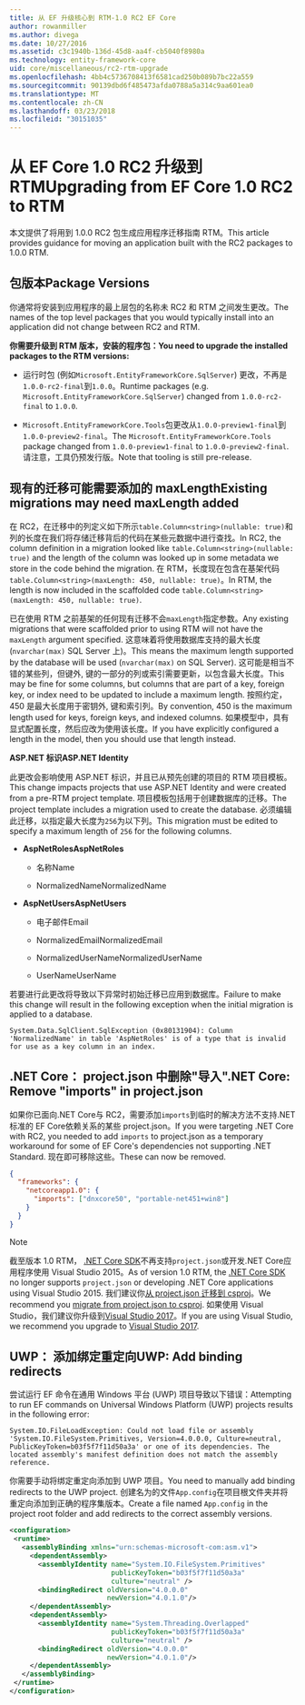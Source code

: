 ```yaml
---
title: 从 EF 升级核心到 RTM-1.0 RC2 EF Core
author: rowanmiller
ms.author: divega
ms.date: 10/27/2016
ms.assetid: c3c1940b-136d-45d8-aa4f-cb5040f8980a
ms.technology: entity-framework-core
uid: core/miscellaneous/rc2-rtm-upgrade
ms.openlocfilehash: 4bb4c5736708413f6581cad250b089b7bc22a559
ms.sourcegitcommit: 90139dbd6f485473afda0788a5a314c9aa601ea0
ms.translationtype: MT
ms.contentlocale: zh-CN
ms.lasthandoff: 03/23/2018
ms.locfileid: "30151035"
---
```

# <a name="upgrading-from-ef-core-10-rc2-to-rtm"></a><span data-ttu-id="396b7-102">从 EF Core 1.0 RC2 升级到 RTM</span><span class="sxs-lookup"><span data-stu-id="396b7-102">Upgrading from EF Core 1.0 RC2 to RTM</span></span>

<span data-ttu-id="396b7-103">本文提供了将用到 1.0.0 RC2 包生成应用程序迁移指南 RTM。</span><span class="sxs-lookup"><span data-stu-id="396b7-103">This article provides guidance for moving an application built with the RC2 packages to 1.0.0 RTM.</span></span>

## <a name="package-versions"></a><span data-ttu-id="396b7-104">包版本</span><span class="sxs-lookup"><span data-stu-id="396b7-104">Package Versions</span></span>

<span data-ttu-id="396b7-105">你通常将安装到应用程序的最上层包的名称未 RC2 和 RTM 之间发生更改。</span><span class="sxs-lookup"><span data-stu-id="396b7-105">The names of the top level packages that you would typically install into an application did not change between RC2 and RTM.</span></span>

<span data-ttu-id="396b7-106">**你需要升级到 RTM 版本，安装的程序包：**</span><span class="sxs-lookup"><span data-stu-id="396b7-106">**You need to upgrade the installed packages to the RTM versions:**</span></span>

* <span data-ttu-id="396b7-107">运行时包 (例如`Microsoft.EntityFrameworkCore.SqlServer`) 更改，不再是`1.0.0-rc2-final`到`1.0.0`。</span><span class="sxs-lookup"><span data-stu-id="396b7-107">Runtime packages (e.g. `Microsoft.EntityFrameworkCore.SqlServer`) changed from `1.0.0-rc2-final` to `1.0.0`.</span></span>

* <span data-ttu-id="396b7-108">`Microsoft.EntityFrameworkCore.Tools`包更改从`1.0.0-preview1-final`到`1.0.0-preview2-final`。</span><span class="sxs-lookup"><span data-stu-id="396b7-108">The `Microsoft.EntityFrameworkCore.Tools` package changed from `1.0.0-preview1-final` to `1.0.0-preview2-final`.</span></span> <span data-ttu-id="396b7-109">请注意，工具仍预发行版。</span><span class="sxs-lookup"><span data-stu-id="396b7-109">Note that tooling is still pre-release.</span></span>

## <a name="existing-migrations-may-need-maxlength-added"></a><span data-ttu-id="396b7-110">现有的迁移可能需要添加的 maxLength</span><span class="sxs-lookup"><span data-stu-id="396b7-110">Existing migrations may need maxLength added</span></span>

<span data-ttu-id="396b7-111">在 RC2，在迁移中的列定义如下所示`table.Column<string>(nullable: true)`和列的长度在我们将存储迁移背后的代码在某些元数据中进行查找。</span><span class="sxs-lookup"><span data-stu-id="396b7-111">In RC2, the column definition in a migration looked like `table.Column<string>(nullable: true)` and the length of the column was looked up in some metadata we store in the code behind the migration.</span></span> <span data-ttu-id="396b7-112">在 RTM，长度现在包含在基架代码`table.Column<string>(maxLength: 450, nullable: true)`。</span><span class="sxs-lookup"><span data-stu-id="396b7-112">In RTM, the length is now included in the scaffolded code `table.Column<string>(maxLength: 450, nullable: true)`.</span></span>

<span data-ttu-id="396b7-113">已在使用 RTM 之前基架的任何现有迁移不会`maxLength`指定参数。</span><span class="sxs-lookup"><span data-stu-id="396b7-113">Any existing migrations that were scaffolded prior to using RTM will not have the `maxLength` argument specified.</span></span> <span data-ttu-id="396b7-114">这意味着将使用数据库支持的最大长度 (`nvarchar(max)` SQL Server 上)。</span><span class="sxs-lookup"><span data-stu-id="396b7-114">This means the maximum length supported by the database will be used (`nvarchar(max)` on SQL Server).</span></span> <span data-ttu-id="396b7-115">这可能是相当不错的某些列，但键外, 键的一部分的列或索引需要更新，以包含最大长度。</span><span class="sxs-lookup"><span data-stu-id="396b7-115">This may be fine for some columns, but columns that are part of a key, foreign key, or index need to be updated to include a maximum length.</span></span> <span data-ttu-id="396b7-116">按照约定，450 是最大长度用于密钥外, 键和索引列。</span><span class="sxs-lookup"><span data-stu-id="396b7-116">By convention, 450 is the maximum length used for keys, foreign keys, and indexed columns.</span></span> <span data-ttu-id="396b7-117">如果模型中，具有显式配置长度，然后应改为使用该长度。</span><span class="sxs-lookup"><span data-stu-id="396b7-117">If you have explicitly configured a length in the model, then you should use that length instead.</span></span>

<span data-ttu-id="396b7-118">**ASP.NET 标识**</span><span class="sxs-lookup"><span data-stu-id="396b7-118">**ASP.NET Identity**</span></span>

<span data-ttu-id="396b7-119">此更改会影响使用 ASP.NET 标识，并且已从预先创建的项目的 RTM 项目模板。</span><span class="sxs-lookup"><span data-stu-id="396b7-119">This change impacts projects that use ASP.NET Identity and were created from a pre-RTM project template.</span></span> <span data-ttu-id="396b7-120">项目模板包括用于创建数据库的迁移。</span><span class="sxs-lookup"><span data-stu-id="396b7-120">The project template includes a migration used to create the database.</span></span> <span data-ttu-id="396b7-121">必须编辑此迁移，以指定最大长度为`256`为以下列。</span><span class="sxs-lookup"><span data-stu-id="396b7-121">This migration must be edited to specify a maximum length of `256` for the following columns.</span></span>

*  <span data-ttu-id="396b7-122">**AspNetRoles**</span><span class="sxs-lookup"><span data-stu-id="396b7-122">**AspNetRoles**</span></span>

    * <span data-ttu-id="396b7-123">名称</span><span class="sxs-lookup"><span data-stu-id="396b7-123">Name</span></span>

    * <span data-ttu-id="396b7-124">NormalizedName</span><span class="sxs-lookup"><span data-stu-id="396b7-124">NormalizedName</span></span>

*  <span data-ttu-id="396b7-125">**AspNetUsers**</span><span class="sxs-lookup"><span data-stu-id="396b7-125">**AspNetUsers**</span></span>

   * <span data-ttu-id="396b7-126">电子邮件</span><span class="sxs-lookup"><span data-stu-id="396b7-126">Email</span></span>

   * <span data-ttu-id="396b7-127">NormalizedEmail</span><span class="sxs-lookup"><span data-stu-id="396b7-127">NormalizedEmail</span></span>

   * <span data-ttu-id="396b7-128">NormalizedUserName</span><span class="sxs-lookup"><span data-stu-id="396b7-128">NormalizedUserName</span></span>

   * <span data-ttu-id="396b7-129">UserName</span><span class="sxs-lookup"><span data-stu-id="396b7-129">UserName</span></span>

<span data-ttu-id="396b7-130">若要进行此更改将导致以下异常时初始迁移已应用到数据库。</span><span class="sxs-lookup"><span data-stu-id="396b7-130">Failure to make this change will result in the following exception when the initial migration is applied to a database.</span></span>

    System.Data.SqlClient.SqlException (0x80131904): Column 'NormalizedName' in table 'AspNetRoles' is of a type that is invalid for use as a key column in an index.

## <a name="net-core-remove-imports-in-projectjson"></a><span data-ttu-id="396b7-131">.NET Core： project.json 中删除"导入"</span><span class="sxs-lookup"><span data-stu-id="396b7-131">.NET Core: Remove "imports" in project.json</span></span>

<span data-ttu-id="396b7-132">如果你已面向.NET Core与 RC2，需要添加`imports`到临时的解决方法不支持.NET 标准的 EF Core依赖关系的某些 project.json。</span><span class="sxs-lookup"><span data-stu-id="396b7-132">If you were targeting .NET Core with RC2, you needed to add `imports` to project.json as a temporary workaround for some of EF Core's dependencies not supporting .NET Standard.</span></span> <span data-ttu-id="396b7-133">现在即可移除这些。</span><span class="sxs-lookup"><span data-stu-id="396b7-133">These can now be removed.</span></span>

``` json
{
  "frameworks": {
    "netcoreapp1.0": {
      "imports": ["dnxcore50", "portable-net451+win8"]
    }
  }
}
```

> [!NOTE]  
> <span data-ttu-id="396b7-134">截至版本 1.0 RTM， [.NET Core SDK](https://www.microsoft.com/net/download/core)不再支持`project.json`或开发.NET Core应用程序使用 Visual Studio 2015。</span><span class="sxs-lookup"><span data-stu-id="396b7-134">As of version 1.0 RTM, the [.NET Core SDK](https://www.microsoft.com/net/download/core) no longer supports `project.json` or developing .NET Core applications using Visual Studio 2015.</span></span> <span data-ttu-id="396b7-135">我们建议你[从 project.json 迁移到 csproj](https://docs.microsoft.com/dotnet/articles/core/migration/)。</span><span class="sxs-lookup"><span data-stu-id="396b7-135">We recommend you [migrate from project.json to csproj](https://docs.microsoft.com/dotnet/articles/core/migration/).</span></span> <span data-ttu-id="396b7-136">如果使用 Visual Studio，我们建议你升级到[Visual Studio 2017](https://www.visualstudio.com/downloads/)。</span><span class="sxs-lookup"><span data-stu-id="396b7-136">If you are using Visual Studio, we recommend you upgrade to [Visual Studio 2017](https://www.visualstudio.com/downloads/).</span></span>

## <a name="uwp-add-binding-redirects"></a><span data-ttu-id="396b7-137">UWP： 添加绑定重定向</span><span class="sxs-lookup"><span data-stu-id="396b7-137">UWP: Add binding redirects</span></span>

<span data-ttu-id="396b7-138">尝试运行 EF 命令在通用 Windows 平台 (UWP) 项目导致以下错误：</span><span class="sxs-lookup"><span data-stu-id="396b7-138">Attempting to run EF commands on Universal Windows Platform (UWP) projects results in the following error:</span></span>

    System.IO.FileLoadException: Could not load file or assembly 'System.IO.FileSystem.Primitives, Version=4.0.0.0, Culture=neutral, PublicKeyToken=b03f5f7f11d50a3a' or one of its dependencies. The located assembly's manifest definition does not match the assembly reference.

<span data-ttu-id="396b7-139">你需要手动将绑定重定向添加到 UWP 项目。</span><span class="sxs-lookup"><span data-stu-id="396b7-139">You need to manually add binding redirects to the UWP project.</span></span> <span data-ttu-id="396b7-140">创建名为的文件`App.config`在项目根文件夹并将重定向添加到正确的程序集版本。</span><span class="sxs-lookup"><span data-stu-id="396b7-140">Create a file named `App.config` in the project root folder and add redirects to the correct assembly versions.</span></span>

``` xml
<configuration>
 <runtime>
   <assemblyBinding xmlns="urn:schemas-microsoft-com:asm.v1">
     <dependentAssembly>
       <assemblyIdentity name="System.IO.FileSystem.Primitives"
                         publicKeyToken="b03f5f7f11d50a3a"
                         culture="neutral" />
       <bindingRedirect oldVersion="4.0.0.0"
                        newVersion="4.0.1.0"/>
     </dependentAssembly>
     <dependentAssembly>
       <assemblyIdentity name="System.Threading.Overlapped"
                         publicKeyToken="b03f5f7f11d50a3a"
                         culture="neutral" />
       <bindingRedirect oldVersion="4.0.0.0"
                        newVersion="4.0.1.0"/>
     </dependentAssembly>
   </assemblyBinding>
 </runtime>
</configuration>
```
